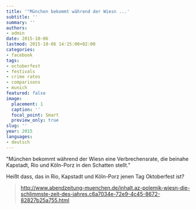 ```yaml
---
title: '"München bekommt während der Wiesn ...'
subtitle: ''
summary: ''
authors:
- admin
date: 2015-10-06
lastmod: 2015-10-06 14:15:00+02:00
categories:
- facebook
tags:
- octoberfest
- festivals
- crime rates
- comparisons
- munich
featured: false
image:
  placement: 1
  caption: ''
  focal_point: Smart
  preview_only: true
slug: ''
year: 2015
languages:
- deutsch
---
```


"München bekommt während der Wiesn eine Verbrechensrate, die beinahe Kapstadt, Rio und Köln-Porz in den Schatten stellt."

Heißt dass, das in Rio, Kapstadt und Köln-Porz jenen Tag Oktoberfest ist?
> http://www.abendzeitung-muenchen.de/inhalt.az-polemik-wiesn-die-schlimmste-zeit-des-jahres.c6a7034e-72e9-4c45-8672-82827b25a755.html